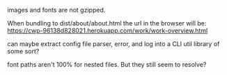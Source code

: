 images and fonts are not gzipped. 

When bundling to dist/about/about.html the url in the browser will be:
https://cwp-96138d828021.herokuapp.com/work/work-overview.html

can maybe extract config file parser, error, and log into a CLI util library of some sort?

font paths aren't 100% for nested files. But they still seem to resolve? 
